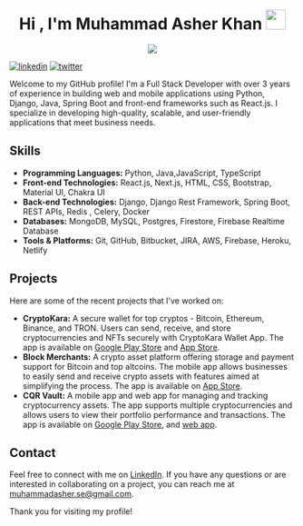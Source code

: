 <h1 align="center">Hi , I'm Muhammad Asher Khan <img src="https://media.giphy.com/media/hvRJCLFzcasrR4ia7z/giphy.gif" width="35"></h1>
<p align="center">
  <a href="https://github.com/DenverCoder1/readme-typing-svg"><img src="https://readme-typing-svg.herokuapp.com?font=Time+New+Roman&color=%23C8BE25&size=25&center=true&vCenter=true&width=600&height=100&lines=Full+Stack+Developer;Always+learning+new+technologies"></a>
</p>

[![linkedin](https://img.shields.io/badge/linkedin-0A66C2?style=for-the-badge&logo=linkedin&logoColor=black)](https://www.linkedin.com/in/muhammad-asher/)
[![twitter](https://img.shields.io/badge/twitter-1DA1F2?style=for-the-badge&logo=twitter&logoColor=black)](https://x.com/masherkhan2000)



Welcome to my GitHub profile! I'm a Full Stack Developer with over 3 years of experience in building web and mobile applications using Python, Django, Java, Spring Boot and front-end frameworks such as React.js. I specialize in developing high-quality, scalable, and user-friendly applications that meet business needs.

## Skills

- **Programming Languages:** Python, Java,JavaScript, TypeScript
- **Front-end Technologies:** React.js, Next.js, HTML, CSS, Bootstrap, Material UI, Chakra UI
- **Back-end Technologies:** Django, Django Rest Framework, Spring Boot, REST APIs, Redis , Celery, Docker
- **Databases:** MongoDB, MySQL, Postgres, Firestore, Firebase Realtime Database
- **Tools & Platforms:** Git, GitHub, Bitbucket, JIRA, AWS, Firebase, Heroku, Netlify

## Projects

Here are some of the recent projects that I've worked on:

- **CryptoKara:** A secure wallet for top cryptos - Bitcoin, Ethereum, Binance, and TRON. Users can send, receive, and store cryptocurrencies and NFTs securely with CryptoKara Wallet App. The app is available on [Google Play Store](https://play.google.com/store/apps/details?id=com.cryptokara&hl=en&gl=US) and [App Store](https://apps.apple.com/us/app/cryptokara/id1574682003).
- **Block Merchants:** A crypto asset platform offering storage and payment support for Bitcoin and top altcoins. The mobile app allows businesses to easily send and receive crypto assets with features aimed at simplifying the process. The app is available on [App Store](https://apps.apple.com/us/app/block-merchants/id1574668097).
- **CQR Vault:** A mobile app and web app for managing and tracking cryptocurrency assets. The app supports multiple cryptocurrencies and allows users to view their portfolio performance and transactions. The app is available on [Google Play Store](https://play.google.com/store/apps/details?id=com.cqrvault&hl=en&gl=US), and [web app](https://cqrvault.org/).


## Contact

Feel free to connect with me on [LinkedIn](https://www.linkedin.com/in/muhammad-asher/). If you have any questions or are interested in collaborating on a project, you can reach me at [muhammadasher.se@gmail.com](mailto:muhammadasher.se@gmail.com).

Thank you for visiting my profile!
